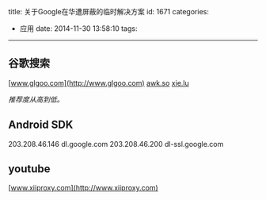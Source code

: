 title: 关于Google在华遭屏蔽的临时解决方案
id: 1671
categories:
  - 应用
date: 2014-11-30 13:58:10
tags:
---

## 谷歌搜索

[www.glgoo.com](http://www.glgoo.com)
[awk.so](https://awk.so/)
[xie.lu](http://xie.lu)

_推荐度从高到低。_

## Android SDK

203.208.46.146 dl.google.com
203.208.46.200 dl-ssl.google.com

## youtube

[www.xiiproxy.com](http://www.xiiproxy.com)